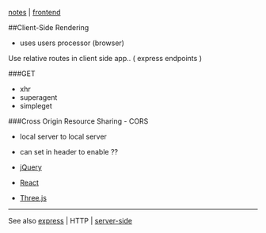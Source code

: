 [notes](notes.md) | [frontend](frontend.md)

##Client-Side Rendering
- uses users processor (browser)

Use relative routes in client side app.. ( express endpoints )

###GET
- xhr
- superagent
- simpleget


###Cross Origin Resource Sharing - CORS
- local server to local server
- can set in header to enable ??




- [jQuery](javascript/jQuery.md)
- [React](react/react.md)
- [Three.js](javascript/threejs.md)

---

See also [express](javascript/express.md) | HTTP | [server-side](server-side.md)
